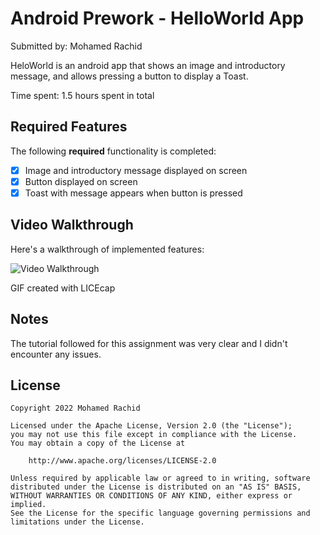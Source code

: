 # Android Prework - HelloWorld App

Submitted by: Mohamed Rachid

HeloWorld is an android app that shows an image and introductory message, and allows pressing a button to display a Toast. 

Time spent: 1.5 hours spent in total

## Required Features

The following **required** functionality is completed:

* [X] Image and introductory message displayed on screen
* [X] Button displayed on screen
* [X] Toast with message appears when button is pressed 

## Video Walkthrough

Here's a walkthrough of implemented features:

<img src='https://imgur.com/a/YH059Uj' title='Video Walkthrough' width='' alt='Video Walkthrough' />


GIF created with LICEcap

## Notes

The tutorial followed for this assignment was very clear and I didn't encounter any issues.

## License

    Copyright 2022 Mohamed Rachid

    Licensed under the Apache License, Version 2.0 (the "License");
    you may not use this file except in compliance with the License.
    You may obtain a copy of the License at

        http://www.apache.org/licenses/LICENSE-2.0

    Unless required by applicable law or agreed to in writing, software
    distributed under the License is distributed on an "AS IS" BASIS,
    WITHOUT WARRANTIES OR CONDITIONS OF ANY KIND, either express or implied.
    See the License for the specific language governing permissions and
    limitations under the License.
